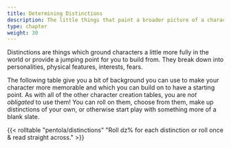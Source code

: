 ```yaml
---
title: Determining Distinctions
description: The little things that paint a broader picture of a character
type: chapter
weight: 30
---
```


Distinctions are things which ground characters a little more fully in the world or provide a jumping point for you to build from.
They break down into personalities, physical features, interests, fears.

The following table give you a bit of background you can use to make your character more memorable and which you can build on to have a starting point.
As with all of the other character creation tables, you are _not obligated_ to use them!
You can roll on them, choose from them, make up distinctions of your own, or otherwise start play with something more of a blank slate.

{{< rolltable "pentola/distinctions" "Roll dz% for each distinction or roll once & read straight across." >}}

<!-- {icon=dice-d20}
G> #### Example: Determining quirks and Ambitions for Taryn
G>
G> For Taryn we roll once for each column in the traits table:
G>
G> - **Personality:** Contradictory (21)
G> - **Physical quirk:** Narrow Eyes (56)
G> - **Interest:** Learning (58)
G> - **Fear:** Drakes (33)
G> - **Long Term Ambition:** Ward Off Demonic Threat Through Song (90)
G>
G> These traits paint an image of Taryn as a person eager to learn and always watchful, seeking truth by speaking up even when it's unwise.
G> Their fear of Drakes makes their start as a would-be Knight more difficult _and_ interesting.
G> The ambition to ward off Demons with a song implies that they have a curiosity about the _Gondolieri_ who are famous for abjuring the demons in the canals with their songs. -->
